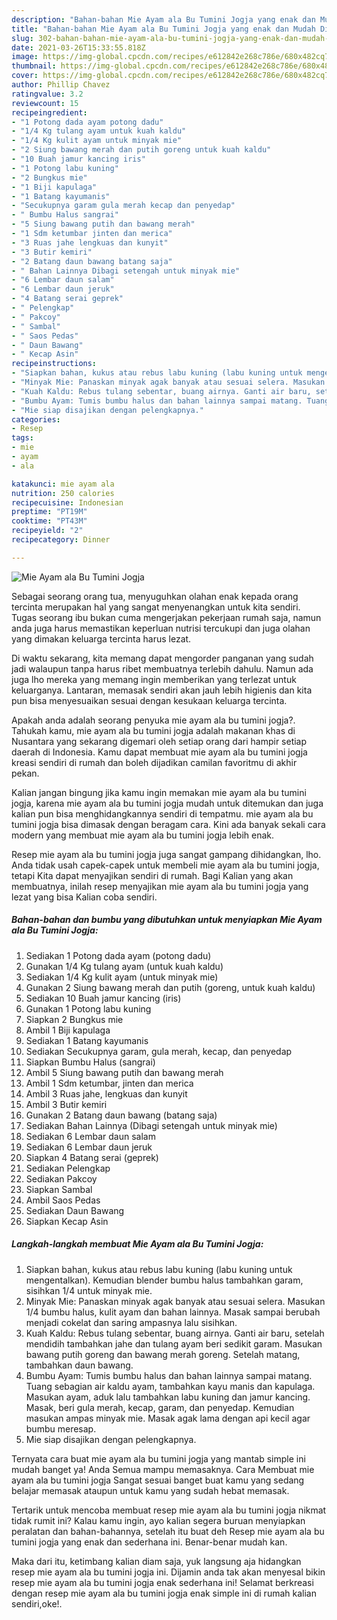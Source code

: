 ```yaml
---
description: "Bahan-bahan Mie Ayam ala Bu Tumini Jogja yang enak dan Mudah Dibuat"
title: "Bahan-bahan Mie Ayam ala Bu Tumini Jogja yang enak dan Mudah Dibuat"
slug: 302-bahan-bahan-mie-ayam-ala-bu-tumini-jogja-yang-enak-dan-mudah-dibuat
date: 2021-03-26T15:33:55.818Z
image: https://img-global.cpcdn.com/recipes/e612842e268c786e/680x482cq70/mie-ayam-ala-bu-tumini-jogja-foto-resep-utama.jpg
thumbnail: https://img-global.cpcdn.com/recipes/e612842e268c786e/680x482cq70/mie-ayam-ala-bu-tumini-jogja-foto-resep-utama.jpg
cover: https://img-global.cpcdn.com/recipes/e612842e268c786e/680x482cq70/mie-ayam-ala-bu-tumini-jogja-foto-resep-utama.jpg
author: Phillip Chavez
ratingvalue: 3.2
reviewcount: 15
recipeingredient:
- "1 Potong dada ayam potong dadu"
- "1/4 Kg tulang ayam untuk kuah kaldu"
- "1/4 Kg kulit ayam untuk minyak mie"
- "2 Siung bawang merah dan putih goreng untuk kuah kaldu"
- "10 Buah jamur kancing iris"
- "1 Potong labu kuning"
- "2 Bungkus mie"
- "1 Biji kapulaga"
- "1 Batang kayumanis"
- "Secukupnya garam gula merah kecap dan penyedap"
- " Bumbu Halus sangrai"
- "5 Siung bawang putih dan bawang merah"
- "1 Sdm ketumbar jinten dan merica"
- "3 Ruas jahe lengkuas dan kunyit"
- "3 Butir kemiri"
- "2 Batang daun bawang batang saja"
- " Bahan Lainnya Dibagi setengah untuk minyak mie"
- "6 Lembar daun salam"
- "6 Lembar daun jeruk"
- "4 Batang serai geprek"
- " Pelengkap"
- " Pakcoy"
- " Sambal"
- " Saos Pedas"
- " Daun Bawang"
- " Kecap Asin"
recipeinstructions:
- "Siapkan bahan, kukus atau rebus labu kuning (labu kuning untuk mengentalkan). Kemudian blender bumbu halus tambahkan garam, sisihkan 1/4 untuk minyak mie."
- "Minyak Mie: Panaskan minyak agak banyak atau sesuai selera. Masukan 1/4 bumbu halus, kulit ayam dan bahan lainnya. Masak sampai berubah menjadi cokelat dan saring ampasnya lalu sisihkan."
- "Kuah Kaldu: Rebus tulang sebentar, buang airnya. Ganti air baru, setelah mendidih tambahkan jahe dan tulang ayam beri sedikit garam. Masukan bawang putih goreng dan bawang merah goreng. Setelah matang, tambahkan daun bawang."
- "Bumbu Ayam: Tumis bumbu halus dan bahan lainnya sampai matang. Tuang sebagian air kaldu ayam, tambahkan kayu manis dan kapulaga. Masukan ayam, aduk lalu tambahkan labu kuning dan jamur kancing. Masak, beri gula merah, kecap, garam, dan penyedap. Kemudian masukan ampas minyak mie. Masak agak lama dengan api kecil agar bumbu meresap."
- "Mie siap disajikan dengan pelengkapnya."
categories:
- Resep
tags:
- mie
- ayam
- ala

katakunci: mie ayam ala 
nutrition: 250 calories
recipecuisine: Indonesian
preptime: "PT19M"
cooktime: "PT43M"
recipeyield: "2"
recipecategory: Dinner

---
```



![Mie Ayam ala Bu Tumini Jogja](https://img-global.cpcdn.com/recipes/e612842e268c786e/680x482cq70/mie-ayam-ala-bu-tumini-jogja-foto-resep-utama.jpg)

Sebagai seorang orang tua, menyuguhkan olahan enak kepada orang tercinta merupakan hal yang sangat menyenangkan untuk kita sendiri. Tugas seorang ibu bukan cuma mengerjakan pekerjaan rumah saja, namun anda juga harus memastikan keperluan nutrisi tercukupi dan juga olahan yang dimakan keluarga tercinta harus lezat.

Di waktu  sekarang, kita memang dapat mengorder panganan yang sudah jadi walaupun tanpa harus ribet membuatnya terlebih dahulu. Namun ada juga lho mereka yang memang ingin memberikan yang terlezat untuk keluarganya. Lantaran, memasak sendiri akan jauh lebih higienis dan kita pun bisa menyesuaikan sesuai dengan kesukaan keluarga tercinta. 



Apakah anda adalah seorang penyuka mie ayam ala bu tumini jogja?. Tahukah kamu, mie ayam ala bu tumini jogja adalah makanan khas di Nusantara yang sekarang digemari oleh setiap orang dari hampir setiap daerah di Indonesia. Kamu dapat membuat mie ayam ala bu tumini jogja kreasi sendiri di rumah dan boleh dijadikan camilan favoritmu di akhir pekan.

Kalian jangan bingung jika kamu ingin memakan mie ayam ala bu tumini jogja, karena mie ayam ala bu tumini jogja mudah untuk ditemukan dan juga kalian pun bisa menghidangkannya sendiri di tempatmu. mie ayam ala bu tumini jogja bisa dimasak dengan beragam cara. Kini ada banyak sekali cara modern yang membuat mie ayam ala bu tumini jogja lebih enak.

Resep mie ayam ala bu tumini jogja juga sangat gampang dihidangkan, lho. Anda tidak usah capek-capek untuk membeli mie ayam ala bu tumini jogja, tetapi Kita dapat menyajikan sendiri di rumah. Bagi Kalian yang akan membuatnya, inilah resep menyajikan mie ayam ala bu tumini jogja yang lezat yang bisa Kalian coba sendiri.

<!--inarticleads1-->

##### Bahan-bahan dan bumbu yang dibutuhkan untuk menyiapkan Mie Ayam ala Bu Tumini Jogja:

1. Sediakan 1 Potong dada ayam (potong dadu)
1. Gunakan 1/4 Kg tulang ayam (untuk kuah kaldu)
1. Sediakan 1/4 Kg kulit ayam (untuk minyak mie)
1. Gunakan 2 Siung bawang merah dan putih (goreng, untuk kuah kaldu)
1. Sediakan 10 Buah jamur kancing (iris)
1. Gunakan 1 Potong labu kuning
1. Siapkan 2 Bungkus mie
1. Ambil 1 Biji kapulaga
1. Sediakan 1 Batang kayumanis
1. Sediakan Secukupnya garam, gula merah, kecap, dan penyedap
1. Siapkan  Bumbu Halus (sangrai)
1. Ambil 5 Siung bawang putih dan bawang merah
1. Ambil 1 Sdm ketumbar, jinten dan merica
1. Ambil 3 Ruas jahe, lengkuas dan kunyit
1. Ambil 3 Butir kemiri
1. Gunakan 2 Batang daun bawang (batang saja)
1. Sediakan  Bahan Lainnya (Dibagi setengah untuk minyak mie)
1. Sediakan 6 Lembar daun salam
1. Sediakan 6 Lembar daun jeruk
1. Siapkan 4 Batang serai (geprek)
1. Sediakan  Pelengkap
1. Sediakan  Pakcoy
1. Siapkan  Sambal
1. Ambil  Saos Pedas
1. Sediakan  Daun Bawang
1. Siapkan  Kecap Asin




<!--inarticleads2-->

##### Langkah-langkah membuat Mie Ayam ala Bu Tumini Jogja:

1. Siapkan bahan, kukus atau rebus labu kuning (labu kuning untuk mengentalkan). Kemudian blender bumbu halus tambahkan garam, sisihkan 1/4 untuk minyak mie.
1. Minyak Mie: Panaskan minyak agak banyak atau sesuai selera. Masukan 1/4 bumbu halus, kulit ayam dan bahan lainnya. Masak sampai berubah menjadi cokelat dan saring ampasnya lalu sisihkan.
1. Kuah Kaldu: Rebus tulang sebentar, buang airnya. Ganti air baru, setelah mendidih tambahkan jahe dan tulang ayam beri sedikit garam. Masukan bawang putih goreng dan bawang merah goreng. Setelah matang, tambahkan daun bawang.
1. Bumbu Ayam: Tumis bumbu halus dan bahan lainnya sampai matang. Tuang sebagian air kaldu ayam, tambahkan kayu manis dan kapulaga. Masukan ayam, aduk lalu tambahkan labu kuning dan jamur kancing. Masak, beri gula merah, kecap, garam, dan penyedap. Kemudian masukan ampas minyak mie. Masak agak lama dengan api kecil agar bumbu meresap.
1. Mie siap disajikan dengan pelengkapnya.




Ternyata cara buat mie ayam ala bu tumini jogja yang mantab simple ini mudah banget ya! Anda Semua mampu memasaknya. Cara Membuat mie ayam ala bu tumini jogja Sangat sesuai banget buat kamu yang sedang belajar memasak ataupun untuk kamu yang sudah hebat memasak.

Tertarik untuk mencoba membuat resep mie ayam ala bu tumini jogja nikmat tidak rumit ini? Kalau kamu ingin, ayo kalian segera buruan menyiapkan peralatan dan bahan-bahannya, setelah itu buat deh Resep mie ayam ala bu tumini jogja yang enak dan sederhana ini. Benar-benar mudah kan. 

Maka dari itu, ketimbang kalian diam saja, yuk langsung aja hidangkan resep mie ayam ala bu tumini jogja ini. Dijamin anda tak akan menyesal bikin resep mie ayam ala bu tumini jogja enak sederhana ini! Selamat berkreasi dengan resep mie ayam ala bu tumini jogja enak simple ini di rumah kalian sendiri,oke!.

